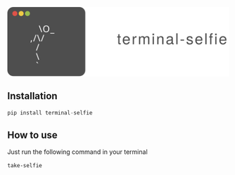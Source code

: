 
![logo](images/project-title.svg)


## Installation

```python
pip install terminal-selfie
```

## How to use

Just run the following command in your terminal

```bash
take-selfie
```


